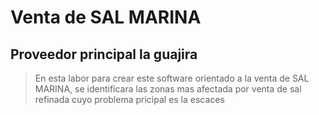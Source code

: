 #  Venta de SAL MARINA
## Proveedor principal la guajira 
> En esta labor para  crear este software orientado a la venta de SAL MARINA, se identificara las zonas mas afectada por venta de sal refinada cuyo problema pricipal es la escaces
